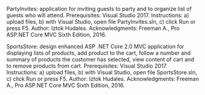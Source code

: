 PartyInvites: application for inviting guests to party and to organize list of guests who will attend.
Prerequisites: Visual Studio 2017.
Instructions: a) upload files, b) with Visual Studio, open file PartyInvites.sln, c) click Run or press F5.
Author: Iztok Hudales.
Acknowledgments: Freeman A., Pro ASP.NET Core MVC Sixth Edition, 2016.

SportsStore: design enhanced ASP .NET Core 2.0 MVC application for displaying lists of products, add product to the cart, follow a number and summary of products the customer has selected, view content of cart and to remove products from cart. 
Prerequisites: Visual Studio 2017.
Instructions: a) upload files, b) with Visual Studio, open file SportsStore.sln, c) click Run or press F5.
Author: Iztok Hudales.
Acknowledgments: Freeman A., Pro ASP.NET Core MVC Sixth Edition, 2016.
